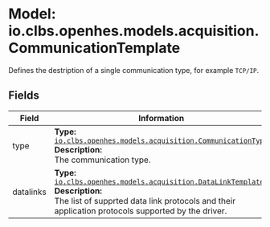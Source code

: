 # Model: io.clbs.openhes.models.acquisition.CommunicationTemplate

Defines the destription of a single communication type, for example `TCP/IP`.

## Fields

| Field | Information |
| --- | --- |
| type | <b>Type:</b> [`io.clbs.openhes.models.acquisition.CommunicationType`](enum-io-clbs-openhes-models-acquisition-communicationtype.md)<br><b>Description:</b><br>The communication type. |
| datalinks | <b>Type:</b> [`io.clbs.openhes.models.acquisition.DataLinkTemplate`](model-io-clbs-openhes-models-acquisition-datalinktemplate.md)<br><b>Description:</b><br>The list of supprted data link protocols and their application protocols supported by the driver. |

